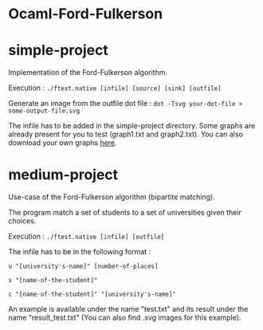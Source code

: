 # Ocaml-Ford-Fulkerson

# simple-project
Implementation of the Ford-Fulkerson algorithm.

Execution : `./ftest.native [infile] [source] [sink] [outfile]`

Generate an image from the outfile dot file : `dot -Tsvg your-dot-file > some-output-file.svg`

The infile has to be added in the simple-project directory. Some graphs are already present for you to test (graph1.txt and graph2.txt).
You can also download your own graphs [here](https://algorithms.discrete.ma.tum.de/graph-algorithms/flow-ford-fulkerson/index_en.html).

# medium-project
Use-case of the Ford-Fulkerson algorithm (bipartite matching).

The program match a set of students to a set of universities given their choices.

Execution : `./ftest.native [infile] [outfile]`

The infile has to be in the following format :
```
u "[university's-name]" [number-of-places]

s "[name-of-the-student]"

c "[name-of-the-student]" "[university's-name]"
```

An example is available under the name "test.txt" and its result under the name "result_test.txt" (You can also find .svg images for this example).

